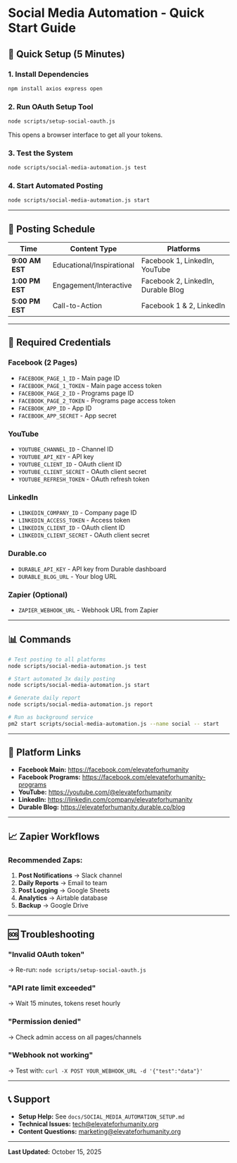 # Social Media Automation - Quick Start Guide

## 🚀 Quick Setup (5 Minutes)

### 1. Install Dependencies
```bash
npm install axios express open
```

### 2. Run OAuth Setup Tool
```bash
node scripts/setup-social-oauth.js
```
This opens a browser interface to get all your tokens.

### 3. Test the System
```bash
node scripts/social-media-automation.js test
```

### 4. Start Automated Posting
```bash
node scripts/social-media-automation.js start
```

---

## 📅 Posting Schedule

| Time | Content Type | Platforms |
|------|-------------|-----------|
| **9:00 AM EST** | Educational/Inspirational | Facebook 1, LinkedIn, YouTube |
| **1:00 PM EST** | Engagement/Interactive | Facebook 2, LinkedIn, Durable Blog |
| **5:00 PM EST** | Call-to-Action | Facebook 1 & 2, LinkedIn |

---

## 🔑 Required Credentials

### Facebook (2 Pages)
- `FACEBOOK_PAGE_1_ID` - Main page ID
- `FACEBOOK_PAGE_1_TOKEN` - Main page access token
- `FACEBOOK_PAGE_2_ID` - Programs page ID
- `FACEBOOK_PAGE_2_TOKEN` - Programs page access token
- `FACEBOOK_APP_ID` - App ID
- `FACEBOOK_APP_SECRET` - App secret

### YouTube
- `YOUTUBE_CHANNEL_ID` - Channel ID
- `YOUTUBE_API_KEY` - API key
- `YOUTUBE_CLIENT_ID` - OAuth client ID
- `YOUTUBE_CLIENT_SECRET` - OAuth client secret
- `YOUTUBE_REFRESH_TOKEN` - OAuth refresh token

### LinkedIn
- `LINKEDIN_COMPANY_ID` - Company page ID
- `LINKEDIN_ACCESS_TOKEN` - Access token
- `LINKEDIN_CLIENT_ID` - OAuth client ID
- `LINKEDIN_CLIENT_SECRET` - OAuth client secret

### Durable.co
- `DURABLE_API_KEY` - API key from Durable dashboard
- `DURABLE_BLOG_URL` - Your blog URL

### Zapier (Optional)
- `ZAPIER_WEBHOOK_URL` - Webhook URL from Zapier

---

## 📊 Commands

```bash
# Test posting to all platforms
node scripts/social-media-automation.js test

# Start automated 3x daily posting
node scripts/social-media-automation.js start

# Generate daily report
node scripts/social-media-automation.js report

# Run as background service
pm2 start scripts/social-media-automation.js --name social -- start
```

---

## 🔗 Platform Links

- **Facebook Main:** https://facebook.com/elevateforhumanity
- **Facebook Programs:** https://facebook.com/elevateforhumanity-programs
- **YouTube:** https://youtube.com/@elevateforhumanity
- **LinkedIn:** https://linkedin.com/company/elevateforhumanity
- **Durable Blog:** https://elevateforhumanity.durable.co/blog

---

## 📈 Zapier Workflows

### Recommended Zaps:
1. **Post Notifications** → Slack channel
2. **Daily Reports** → Email to team
3. **Post Logging** → Google Sheets
4. **Analytics** → Airtable database
5. **Backup** → Google Drive

---

## 🆘 Troubleshooting

### "Invalid OAuth token"
→ Re-run: `node scripts/setup-social-oauth.js`

### "API rate limit exceeded"
→ Wait 15 minutes, tokens reset hourly

### "Permission denied"
→ Check admin access on all pages/channels

### "Webhook not working"
→ Test with: `curl -X POST YOUR_WEBHOOK_URL -d '{"test":"data"}'`

---

## 📞 Support

- **Setup Help:** See `docs/SOCIAL_MEDIA_AUTOMATION_SETUP.md`
- **Technical Issues:** tech@elevateforhumanity.org
- **Content Questions:** marketing@elevateforhumanity.org

---

**Last Updated:** October 15, 2025
